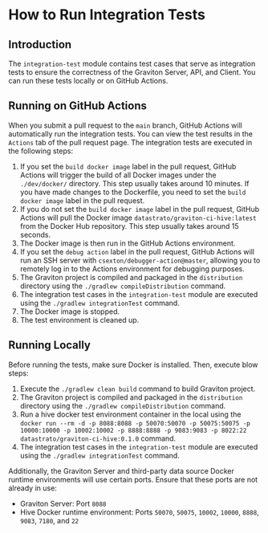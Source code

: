<!--
  Copyright 2023 Datastrato.
  This software is licensed under the Apache License version 2.
-->
# How to Run Integration Tests

## Introduction
The `integration-test` module contains test cases that serve as integration tests to ensure the correctness of the Graviton Server, API, and Client. 
You can run these tests locally or on GitHub Actions.

## Running on GitHub Actions
When you submit a pull request to the `main` branch, GitHub Actions will automatically run the integration tests. 
You can view the test results in the `Actions` tab of the pull request page. 
The integration tests are executed in the following steps:

1. If you set the `build docker image` label in the pull request, GitHub Actions will trigger the build of all Docker images under the `./dev/docker/` directory. This step usually takes around 10 minutes. If you have made changes to the Dockerfile, you need to set the `build docker image` label in the pull request.
2. If you do not set the `build docker image` label in the pull request, GitHub Actions will pull the Docker image `datastrato/graviton-ci-hive:latest` from the Docker Hub repository. This step usually takes around 15 seconds.
3. The Docker image is then run in the GitHub Actions environment.
4. If you set the `debug action` label in the pull request, GitHub Actions will run an SSH server with `csexton/debugger-action@master`, allowing you to remotely log in to the Actions environment for debugging purposes.
5. The Graviton project is compiled and packaged in the `distribution` directory using the `./gradlew compileDistribution` command.
6. The integration test cases in the `integration-test` module are executed using the `./gradlew integrationTest` command.
7. The Docker image is stopped.
8. The test environment is cleaned up.

## Running Locally
Before running the tests, make sure Docker is installed. 
Then, execute blow steps: 
1. Execute the `./gradlew clean build` command to build Graviton project.
2. The Graviton project is compiled and packaged in the `distribution` directory using the `./gradlew compileDistribution` command.
3. Run a hive docker test environment container in the local using the `docker run --rm -d -p 8088:8088 -p 50070:50070 -p 50075:50075 -p 10000:10000 -p 10002:10002 -p 8888:8888 -p 9083:9083 -p 8022:22 datastrato/graviton-ci-hive:0.1.0` command.
4. The integration test cases in the `integration-test` module are executed using the `./gradlew integrationTest` command.

Additionally, the Graviton Server and third-party data source Docker runtime environments will use certain ports. Ensure that these ports are not already in use:
- Graviton Server: Port `8088`
- Hive Docker runtime environment: Ports `50070`, `50075`, `10002`, `10000`, `8888`, `9083`, `7180`, and `22`